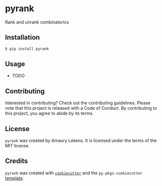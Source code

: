 # pyrank

Rank and unrank combinatorics

## Installation

```bash
$ pip install pyrank
```

## Usage

- TODO

## Contributing

Interested in contributing? Check out the contributing guidelines. Please note that this project is released with a Code of Conduct. By contributing to this project, you agree to abide by its terms.

## License

`pyrank` was created by Amaury Lekens. It is licensed under the terms of the MIT license.

## Credits

`pyrank` was created with [`cookiecutter`](https://cookiecutter.readthedocs.io/en/latest/) and the `py-pkgs-cookiecutter` [template](https://github.com/py-pkgs/py-pkgs-cookiecutter).
